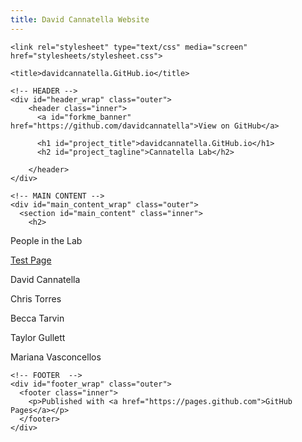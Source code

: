 ```yaml
---
title: David Cannatella Website
---
```



<!DOCTYPE html>
<html>

  <head>
    <meta charset='utf-8'>
    <meta http-equiv="X-UA-Compatible" content="chrome=1">
    <meta name="description" content="davidcannatella.GitHub.io : Cannatella Lab">

    <link rel="stylesheet" type="text/css" media="screen" href="stylesheets/stylesheet.css">

    <title>davidcannatella.GitHub.io</title>
  </head>

  <body>

    <!-- HEADER -->
    <div id="header_wrap" class="outer">
        <header class="inner">
          <a id="forkme_banner" href="https://github.com/davidcannatella">View on GitHub</a>

          <h1 id="project_title">davidcannatella.GitHub.io</h1>
          <h2 id="project_tagline">Cannatella Lab</h2>

        </header>
    </div>

    <!-- MAIN CONTENT -->
    <div id="main_content_wrap" class="outer">
      <section id="main_content" class="inner">
        <h2>
<a id="people-in-the-lab" class="anchor" href="#people-in-the-lab" aria-hidden="true"><span class="octicon octicon-link"></span></a>People in the Lab</h2>

[Test Page](TestPage.md)

<p>David Cannatella</p>

<p>Chris Torres</p>

<p>Becca Tarvin</p>

<p>Taylor Gullett</p>

<p>Mariana Vasconcellos</p>
      </section>
    </div>

    <!-- FOOTER  -->
    <div id="footer_wrap" class="outer">
      <footer class="inner">
        <p>Published with <a href="https://pages.github.com">GitHub Pages</a></p>
      </footer>
    </div>

    

  </body>
</html>
